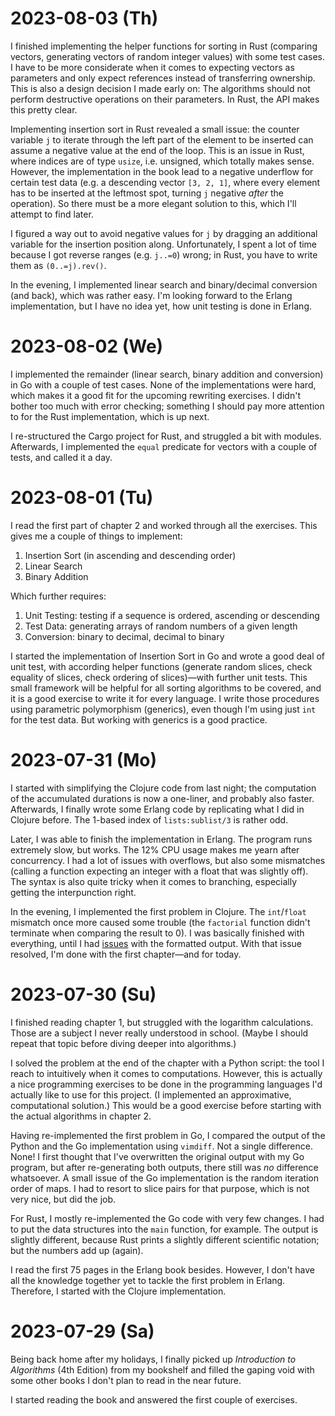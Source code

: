 # 2023-08-03 (Th)

I finished implementing the helper functions for sorting in Rust (comparing
vectors, generating vectors of random integer values) with some test cases. I
have to be more considerate when it comes to expecting vectors as parameters and
only expect references instead of transferring ownership. This is also a design
decision I made early on: The algorithms should not perform destructive
operations on their parameters. In Rust, the API makes this pretty clear.

Implementing insertion sort in Rust revealed a small issue: the counter variable
`j` to iterate through the left part of the element to be inserted can assume a
negative value at the end of the loop. This is an issue in Rust, where indices
are of type `usize`, i.e. unsigned, which totally makes sense. However, the
implementation in the book lead to a negative underflow for certain test data
(e.g. a descending vector `[3, 2, 1]`, where every element has to be inserted at
the leftmost spot, turning `j` negative _after_ the operation). So there must be
a more elegant solution to this, which I'll attempt to find later.

I figured a way out to avoid negative values for `j` by dragging an additional
variable for the insertion position along. Unfortunately, I spent a lot of time
because I got reverse ranges (e.g. `j..=0`) wrong; in Rust, you have to write
them as `(0..=j).rev()`.

In the evening, I implemented linear search and binary/decimal conversion (and
back), which was rather easy. I'm looking forward to the Erlang implementation,
but I have no idea yet, how unit testing is done in Erlang.

# 2023-08-02 (We)

I implemented the remainder (linear search, binary addition and conversion) in
Go with a couple of test cases. None of the implementations were hard, which
makes it a good fit for the upcoming rewriting exercises. I didn't bother too
much with error checking; something I should pay more attention to for the Rust
implementation, which is up next.

I re-structured the Cargo project for Rust, and struggled a bit with modules.
Afterwards, I implemented the `equal` predicate for vectors with a couple of
tests, and called it a day.

# 2023-08-01 (Tu)

I read the first part of chapter 2 and worked through all the exercises. This
gives me a couple of things to implement:

1. Insertion Sort (in ascending and descending order)
2. Linear Search
3. Binary Addition

Which further requires:

1. Unit Testing: testing if a sequence is ordered, ascending or descending
2. Test Data: generating arrays of random numbers of a given length
3. Conversion: binary to decimal, decimal to binary

I started the implementation of Insertion Sort in Go and wrote a good deal of
unit test, with according helper functions (generate random slices, check
equality of slices, check ordering of slices)—with further unit tests. This
small framework will be helpful for all sorting algorithms to be covered, and it
is a good exercise to write it for every language. I write those procedures
using parametric polymorphism (generics), even though I'm using just `int` for
the test data. But working with generics is a good practice.

# 2023-07-31 (Mo)

I started with simplifying the Clojure code from last night; the computation of
the accumulated durations is now a one-liner, and probably also faster.
Afterwards, I finally wrote some Erlang code by replicating what I did in
Clojure before. The 1-based index of `lists:sublist/3` is rather odd.

Later, I was able to finish the implementation in Erlang. The program runs
extremely slow, but works. The 12% CPU usage makes me yearn after concurrency. I
had a lot of issues with overflows, but also some mismatches (calling a function
expecting an integer with a float that was slightly off). The syntax is also
quite tricky when it comes to branching, especially getting the interpunction
right.

In the evening, I implemented the first problem in Clojure. The `int`/`float`
mismatch once more caused some trouble (the `factorial` function didn't
terminate when comparing the result to 0). I was basically finished with
everything, until I had [issues](https://stackoverflow.com/q/76807179/6763074)
with the formatted output. With that issue resolved, I'm done with the first
chapter—and for today.

# 2023-07-30 (Su)

I finished reading chapter 1, but struggled with the logarithm calculations.
Those are a subject I never really understood in school. (Maybe I should repeat
that topic before diving deeper into algorithms.)

I solved the problem at the end of the chapter with a Python script: the tool I
reach to intuitively when it comes to computations. However, this is actually a
nice programming exercises to be done in the programming languages I'd actually
like to use for this project. (I implemented an approximative, computational
solution.) This would be a good exercise before starting with the actual
algorithms in chapter 2.

Having re-implemented the first problem in Go, I compared the output of the
Python and the Go implementation using `vimdiff`. Not a single difference. None!
I first thought that I've overwritten the original output with my Go program,
but after re-generating both outputs, there still was _no_ difference
whatsoever. A small issue of the Go implementation is the random iteration order
of maps. I had to resort to slice pairs for that purpose, which is not very
nice, but did the job.

For Rust, I mostly re-implemented the Go code with very few changes. I had to
put the data structures into the `main` function, for example. The output is
slightly different, because Rust prints a slightly different scientific
notation; but the numbers add up (again).

I read the first 75 pages in the Erlang book besides. However, I don't have all
the knowledge together yet to tackle the first problem in Erlang. Therefore, I
started with the Clojure implementation.

# 2023-07-29 (Sa)

Being back home after my holidays, I finally picked up _Introduction to
Algorithms_ (4th Edition) from my bookshelf and filled the gaping void with some
other books I don't plan to read in the near future.

I started reading the book and answered the first couple of exercises.

